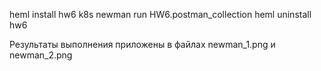 heml install hw6 k8s
newman run HW6.postman_collection
heml uninstall hw6

Результаты выполнения приложены в файлах newman_1.png и newman_2.png

